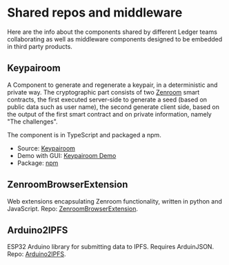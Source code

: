 # Shared repos and middleware

Here are the info about the components shared by different Ledger teams collaborating as well as middleware components designed to be embedded in third party products. 

## Keypairoom

A Component to generate and regenerate a keypair, in a deterministic and private way. The cryptographic part consists of two [Zenroom](https://github.com/dyne/Zenroom) smart contracts, the first executed server-side to generate a seed (based on public data such as user name), the second generate client side, based on the output of the first smart contract and on private information, namely "The challenges".

The component is in TypeScript and packaged a npm.
 
 - Source: [Keypairoom](https://github.com/LedgerProject/keypairoom)
 - Demo with GUI: [Keypairoom Demo](https://github.com/LedgerProject/keypairoom-demo)
 - Package: [npm](https://www.npmjs.com/package/@dyne/keypairoom) 

## ZenroomBrowserExtension

Web extensions encapsulating Zenroom functionality, written in python and JavaScript. Repo: [ZenroomBrowserExtension](https://github.com/LedgerProject/zen-web-ext).

## Arduino2IPFS

ESP32 Arduino library for submitting data to IPFS. Requires ArduinJSON. Repo: [Arduino2IPFS](https://github.com/LedgerProject/Disemin-ipfs-client-esp32).